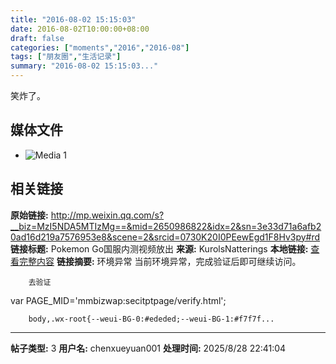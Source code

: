 ```yaml
---
title: "2016-08-02 15:15:03"
date: 2016-08-02T10:00:00+08:00
draft: false
categories: ["moments","2016","2016-08"]
tags: ["朋友圈","生活记录"]
summary: "2016-08-02 15:15:03..."
---
```


笑炸了。

## 媒体文件

- ![Media 1](/Moments/photos/2016-08-02/201608021515030.jpg)

## 相关链接

**原始链接:** http://mp.weixin.qq.com/s?__biz=MzI5NDA5MTIzMg==&mid=2650986822&idx=2&sn=3e33d71a6afb20ad16d219a7576953e8&scene=2&srcid=0730K20I0PEewEgd1F8Hv3py#rd
**链接标题:** Pokemon Go国服内测视频放出
**来源:** KurolsNatterings
**本地链接:** [查看完整内容](/link_content/2016/08/2016-08-02/link_content/)
**链接摘要:** 环境异常
        当前环境异常，完成验证后即可继续访问。
    
    
      
        去验证
      
    
    


var PAGE_MID='mmbizwap:secitptpage/verify.html';

        
        body,.wx-root{--weui-BG-0:#ededed;--weui-BG-1:#f7f7f...

---

**帖子类型:** 3
**用户名:** chenxueyuan001
**处理时间:** 2025/8/28 22:41:04